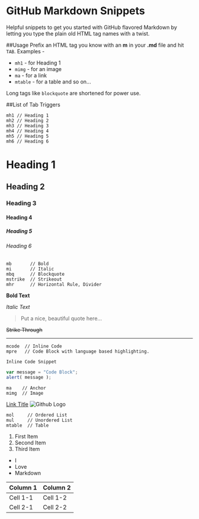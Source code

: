 # GitHub Markdown Snippets
Helpful snippets to get you started with GitHub flavored Markdown by letting you type the plain old HTML tag names with a twist.

##Usage
Prefix an HTML tag you know with an **m** in your **.md** file and hit `TAB`. Examples - 
- `mh1`    - for Heading 1  
- `mimg`   - for an image 
- `ma`     - for a link
- `mtable` - for a table
and so on...

Long tags like `blockquote` are shortened for power use.

##List of Tab Triggers

```
mh1 // Heading 1
mh2 // Heading 2
mh3 // Heading 3
mh4 // Heading 4
mh5 // Heading 5
mh6 // Heading 6
```
# Heading 1  
## Heading 2  
### Heading 3  
#### Heading 4  
##### Heading 5          
###### Heading 6
```
mb       // Bold
mi       // Italic
mbq      // Blockquote
mstrike  // Strikeout
mhr      // Horizontal Rule, Divider
```
**Bold Text** 

*Italic Text* 

> Put a nice, beautiful
> quote here...

~~Strike Through~~ 

---

```
mcode  // Inline Code
mpre   // Code Block with language based highlighting.
```
`Inline Code Snippet`

```javascript
var message = "Code Block";
alert( message );
```
```
ma    // Anchor
mimg  // Image
```
[Link Title](Link) 
![Github Logo](https://wasin.io/wp-content/uploads/2015/05/showimage.png) 

```
mol     // Ordered List
mul     // Unordered List
mtable  // Table
```
1. First Item
2. Second Item
3. Third Item

-  I 
-  Love
-  Markdown

| Column 1 | Column 2 |
| ------------- | ------------- |
| Cell 1-1 | Cell 1-2 |
| Cell 2-1 | Cell 2-2 |






  

